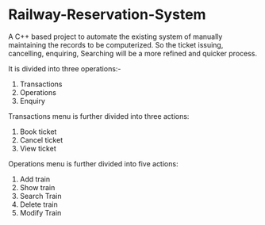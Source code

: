 # Railway-Reservation-System
A C++ based project to automate the existing system of manually maintaining the records to be computerized. So the ticket issuing, cancelling, enquiring, Searching will be a more refined and quicker process.

It is divided into three operations:-
1. Transactions
2. Operations
3. Enquiry

Transactions menu is further divided into three actions:
1. Book ticket
2. Cancel ticket
3. View ticket

Operations  menu is further divided into five actions:
1. Add train
2. Show train
3. Search Train
4. Delete train
5. Modify Train


